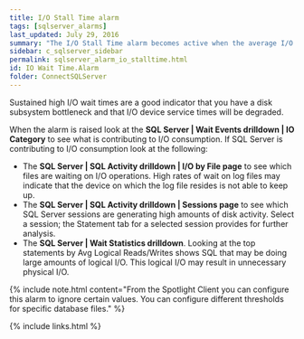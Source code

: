 ```yaml
---
title: ﻿I/O Stall Time alarm
tags: [sqlserver_alarms]
last_updated: July 29, 2016
summary: "The I/O Stall Time alarm becomes active when the average I/O wait time for any database file exceeds a threshold. This value is taken over a specific number of background collections."
sidebar: c_sqlserver_sidebar
permalink: sqlserver_alarm_io_stalltime.html
id: IO Wait Time.Alarm
folder: ConnectSQLServer
---
```



Sustained high I/O wait times are a good indicator that you have a disk subsystem bottleneck and that I/O device service times will be degraded.

When the alarm is raised look at the **SQL Server \| Wait Events drilldown \| IO Category** to see what is contributing to I/O consumption. If SQL Server is contributing to I/O consumption look at the following:

* The **SQL Server \| SQL Activity drilldown \| I/O by File page** to see which files are waiting on I/O operations. High rates of wait on log files may indicate that the device on which the log file resides is not able to keep up.
* The **SQL Server \| SQL Activity drilldown \| Sessions page** to see which SQL Server sessions are generating high amounts of disk activity. Select a session; the Statement tab for a selected session provides for further analysis.
* The **SQL Server \| Wait Statistics drilldown**. Looking at the top statements by Avg Logical Reads/Writes shows SQL that may be doing large amounts of logical I/O. This logical I/O may result in unnecessary physical I/O.

{% include note.html content="From the Spotlight Client you can configure this alarm to ignore certain values. You can configure different thresholds for specific database files." %}


{% include links.html %}
